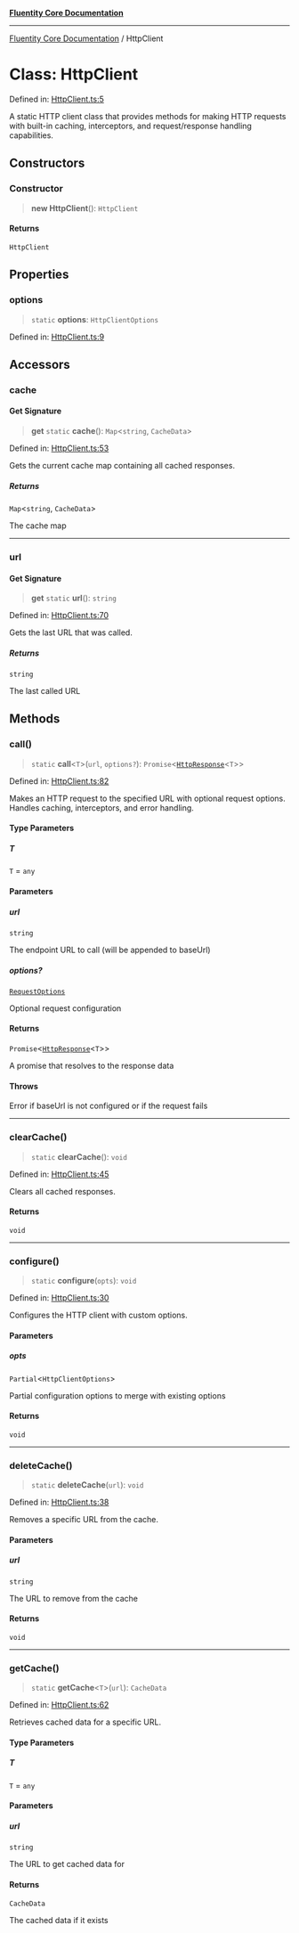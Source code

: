 [**Fluentity Core Documentation**](../README.md)

***

[Fluentity Core Documentation](../globals.md) / HttpClient

# Class: HttpClient

Defined in: [HttpClient.ts:5](https://github.com/cedricpierre/fluentity-core/blob/aeae44228536f4359f4af07d63f99633e9a3b24c/src/HttpClient.ts#L5)

A static HTTP client class that provides methods for making HTTP requests with built-in caching,
interceptors, and request/response handling capabilities.

## Constructors

### Constructor

> **new HttpClient**(): `HttpClient`

#### Returns

`HttpClient`

## Properties

### options

> `static` **options**: `HttpClientOptions`

Defined in: [HttpClient.ts:9](https://github.com/cedricpierre/fluentity-core/blob/aeae44228536f4359f4af07d63f99633e9a3b24c/src/HttpClient.ts#L9)

## Accessors

### cache

#### Get Signature

> **get** `static` **cache**(): `Map`\<`string`, `CacheData`\>

Defined in: [HttpClient.ts:53](https://github.com/cedricpierre/fluentity-core/blob/aeae44228536f4359f4af07d63f99633e9a3b24c/src/HttpClient.ts#L53)

Gets the current cache map containing all cached responses.

##### Returns

`Map`\<`string`, `CacheData`\>

The cache map

***

### url

#### Get Signature

> **get** `static` **url**(): `string`

Defined in: [HttpClient.ts:70](https://github.com/cedricpierre/fluentity-core/blob/aeae44228536f4359f4af07d63f99633e9a3b24c/src/HttpClient.ts#L70)

Gets the last URL that was called.

##### Returns

`string`

The last called URL

## Methods

### call()

> `static` **call**\<`T`\>(`url`, `options?`): `Promise`\<[`HttpResponse`](../type-aliases/HttpResponse.md)\<`T`\>\>

Defined in: [HttpClient.ts:82](https://github.com/cedricpierre/fluentity-core/blob/aeae44228536f4359f4af07d63f99633e9a3b24c/src/HttpClient.ts#L82)

Makes an HTTP request to the specified URL with optional request options.
Handles caching, interceptors, and error handling.

#### Type Parameters

##### T

`T` = `any`

#### Parameters

##### url

`string`

The endpoint URL to call (will be appended to baseUrl)

##### options?

[`RequestOptions`](../interfaces/RequestOptions.md)

Optional request configuration

#### Returns

`Promise`\<[`HttpResponse`](../type-aliases/HttpResponse.md)\<`T`\>\>

A promise that resolves to the response data

#### Throws

Error if baseUrl is not configured or if the request fails

***

### clearCache()

> `static` **clearCache**(): `void`

Defined in: [HttpClient.ts:45](https://github.com/cedricpierre/fluentity-core/blob/aeae44228536f4359f4af07d63f99633e9a3b24c/src/HttpClient.ts#L45)

Clears all cached responses.

#### Returns

`void`

***

### configure()

> `static` **configure**(`opts`): `void`

Defined in: [HttpClient.ts:30](https://github.com/cedricpierre/fluentity-core/blob/aeae44228536f4359f4af07d63f99633e9a3b24c/src/HttpClient.ts#L30)

Configures the HTTP client with custom options.

#### Parameters

##### opts

`Partial`\<`HttpClientOptions`\>

Partial configuration options to merge with existing options

#### Returns

`void`

***

### deleteCache()

> `static` **deleteCache**(`url`): `void`

Defined in: [HttpClient.ts:38](https://github.com/cedricpierre/fluentity-core/blob/aeae44228536f4359f4af07d63f99633e9a3b24c/src/HttpClient.ts#L38)

Removes a specific URL from the cache.

#### Parameters

##### url

`string`

The URL to remove from the cache

#### Returns

`void`

***

### getCache()

> `static` **getCache**\<`T`\>(`url`): `CacheData`

Defined in: [HttpClient.ts:62](https://github.com/cedricpierre/fluentity-core/blob/aeae44228536f4359f4af07d63f99633e9a3b24c/src/HttpClient.ts#L62)

Retrieves cached data for a specific URL.

#### Type Parameters

##### T

`T` = `any`

#### Parameters

##### url

`string`

The URL to get cached data for

#### Returns

`CacheData`

The cached data if it exists
